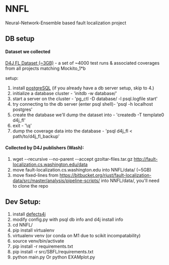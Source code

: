 # NNFL
Neural-Network-Ensemble based fault localization project

## DB setup

#### Dataset we collected

[D4J FL Dataset (~3GB)](https://drive.google.com/file/d/1Axv_ycpNJkztaFROB9-LrYL-J-b60TuM/view?usp=sharing) -
a set of ~4000 test runs & associated coverages from all projects matching Mockito_1*b

setup:
1. install [postgreSQL](https://www.postgresql.org/download/)
   (if you already have a db server setup, skip to 4.)
2. initialize a database cluster - 'initdb -w database/'
3. start a server on the cluster - 'pg_ctl -D database/ -l psql.logfile start'
4. try connecting to the db server (enter psql shell)- 'psql -h localhost postgres'
5. create the database we'll dump the dataset into - 'createdb -T template0 d4j_fl'
6. exit - '\q'
7. dump the coverage data into the database - 'psql d4j_fl < path/to/d4j_fl_backup'

#### Collected by D4J publishers (Wash):
1. wget --recursive --no-parent --accept gzoltar-files.tar.gz http://fault-localization.cs.washington.edu/data
2. move fault-localization.cs.washington.edu into NNFL/data/ (~5GB)
3. move fixed-lines from https://bitbucket.org/rjust/fault-localization-data/src/master/analysis/pipeline-scripts/ into NNFL/data/, you'll need to clone the repo





## Dev Setup:
1. install [defects4j](https://github.com/rjust/defects4j)
2. modify config.py with psql db info and d4j install info
3. cd NNFL/
4. pip install virtualenv
5. virtualenv venv (or conda on M1 due to scikit incompatability)
6. source venv/bin/activate
7. pip install -r requirements.txt
8. pip install -r src/SBFL/requirements.txt
9. python main.py Or python EXAMplot.py